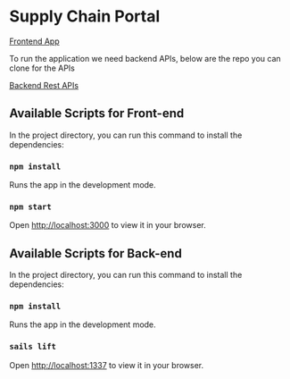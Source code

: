 # Supply Chain Portal


[Frontend App](https://github.com/sonusindhu/scp-portal-app/tree/master/web-api)

To run the application we need backend APIs, below are the repo you can clone for the APIs

[Backend Rest APIs](https://github.com/sonusindhu/scp-portal-app/tree/master/web-app)

## Available Scripts for Front-end

In the project directory, you can run this command to install the dependencies:
### `npm install`

Runs the app in the development mode.
### `npm start`

Open [http://localhost:3000](http://localhost:3000) to view it in your browser.


## Available Scripts for Back-end

In the project directory, you can run this command to install the dependencies:
### `npm install`

Runs the app in the development mode.
### `sails lift`

Open [http://localhost:1337](http://localhost:1337) to view it in your browser.